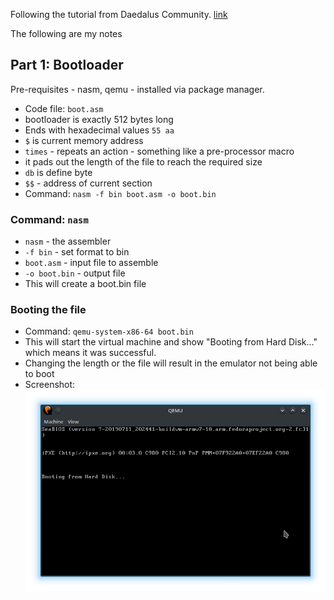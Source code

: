 Following the tutorial from Daedalus Community. [link](https://www.youtube.com/watch?v=MwPjvJ9ulSc)

The following are my notes

## Part 1: Bootloader

Pre-requisites - nasm, qemu - installed via package manager.

* Code file: `boot.asm`
* bootloader is exactly 512 bytes long
* Ends with hexadecimal values `55 aa`
* `$` is current memory address
* `times` - repeats an action - something like a pre-processor macro
* it pads out the length of the file to reach the required size
* `db` is define byte
* `$$` - address of current section
* Command: `nasm -f bin boot.asm -o boot.bin` 

### Command: `nasm`

* `nasm` - the assembler
* `-f bin` - set format to bin
* `boot.asm` - input file to assemble
* `-o boot.bin` - output file
* This will create a boot.bin file

### Booting the file

* Command: `qemu-system-x86-64 boot.bin`
* This will start the virtual machine and show "Booting from Hard Disk..."
  which means it was successful. 
* Changing the length or the file will result in the emulator not being able to
  boot
* Screenshot: ![booting successful](screenshots/BootingFromHardDisk.png)
